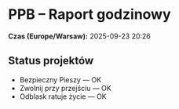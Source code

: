 # PPB – Raport godzinowy
**Czas (Europe/Warsaw):** 2025-09-23 20:26

## Status projektów
- Bezpieczny Pieszy — OK
- Zwolnij przy przejściu — OK
- Odblask ratuje życie — OK

